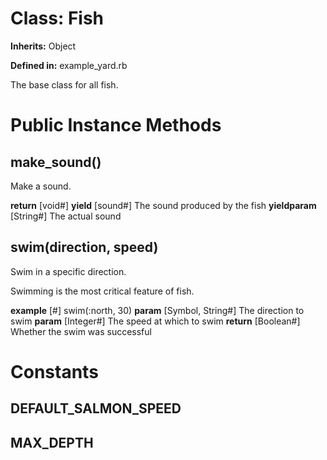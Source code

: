 # Class: Fish
**Inherits:** Object
    
**Defined in:** example_yard.rb

The base class for all fish.

# Public Instance Methods
## make_sound() [](#method-i-make_sound)
Make a sound.

**return** [void#] 
**yield** [sound#] The sound produced by the fish
**yieldparam** [String#] The actual sound
## swim(direction, speed) [](#method-i-swim)
Swim in a specific direction.

Swimming is the most critical feature of fish.

**example** [#] swim(:north, 30)
**param** [Symbol, String#] The direction to swim
**param** [Integer#] The speed at which to swim
**return** [Boolean#] Whether the swim was successful


# Constants
## DEFAULT_SALMON_SPEED [](#constant-DEFAULT_SALMON_SPEED)


## MAX_DEPTH [](#constant-MAX_DEPTH)


